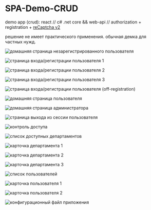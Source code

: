 # SPA-Demo-CRUD
demo app (crud): react // c# .net core && web-api // authorization + registration + [reCaptcha v2](https://github.com/badhitman/reCaptcha)

решение не имеет практического применения. обычная демка для частных нужд.

![домашняя страница незарегистрированного пользователя](./screenshots/home-page-guest.jpg)

![страница входа/регистрации пользователя 1](./screenshots/log-in.jpg)

![страница входа/регистрации пользователя 2](./screenshots/log-in-2.jpg)

![страница входа/регистрации пользователя 3](./screenshots/log-in-3.jpg)

![страница входа/регистрации пользователя (off-registration)](./screenshots/log-in-off-registration.jpg)

![домашняя страница пользователя](./screenshots/menu-user.jpg)

![домашняя страница администратора](./screenshots/menu-admin.jpg)

![страница выхода из сессии пользователя](./screenshots/log-out.jpg)

![контроль доступа](./screenshots/access-denied.jpg)

![список доступных департаментов](./screenshots/departments-list.jpg)

![карточка департамента 1](./screenshots/departments-card.jpg)

![карточка департамента 2](./screenshots/departments-card-empty.jpg)

![карточка департамента 3](./screenshots/departments-delete.jpg)

![список пользователей](./screenshots/user-list.jpg)

![карточка пользователя 1](./screenshots/user-card.jpg)

![карточка пользователя 2](./screenshots/user-delete.jpg)

![конфигурационный файл приложения](./screenshots/appsettings.json.jpg)